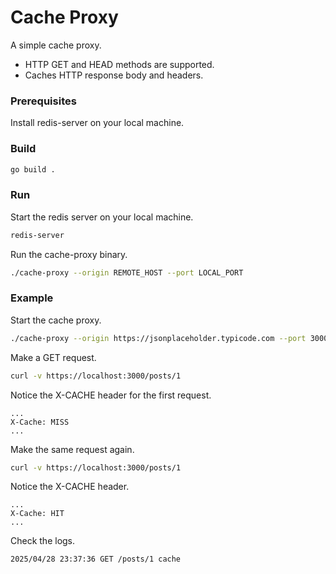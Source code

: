 # Cache Proxy
A simple cache proxy.
- HTTP GET and HEAD methods are supported.
- Caches HTTP response body and headers.

### Prerequisites
Install redis-server on your local machine.

### Build
```bash
go build .
```

### Run

Start the redis server on your local machine.
```bash
redis-server
```

Run the cache-proxy binary.
```bash
./cache-proxy --origin REMOTE_HOST --port LOCAL_PORT
```

### Example
Start the cache proxy.
```bash
./cache-proxy --origin https://jsonplaceholder.typicode.com --port 3000
```

Make a GET request.
```bash
curl -v https://localhost:3000/posts/1
```

Notice the X-CACHE header for the first request.
```
...
X-Cache: MISS
...
```

Make the same request again.
```bash
curl -v https://localhost:3000/posts/1
```

Notice the X-CACHE header.
```
...
X-Cache: HIT
...
```

Check the logs.
```
2025/04/28 23:37:36 GET /posts/1 cache
```

